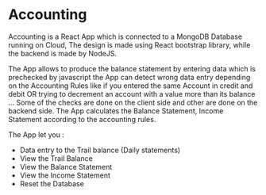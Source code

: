 # Accounting

Accounting is a React App which is connected to a MongoDB Database running on Cloud, The design is made using React bootstrap library, while the backend is made 
by NodeJS.

The App allows to produce the balance statement by entering data which is prechecked by javascript the App can detect wrong data entry depending on the Accounting Rules like if you entered the same Account in credit and debit OR trying to decrement an account with a value more than its balance ...
Some of the checks are done on the client side and other are done on the backend side. The App calculates the Balance Statement, Income Statement according to the accounting rules.

The App let you :

- Data entry to the Trail balance (Daily statements)
- View the Trail Balance
- View the Balance Statement
- View the Income Statement
- Reset the Database 
